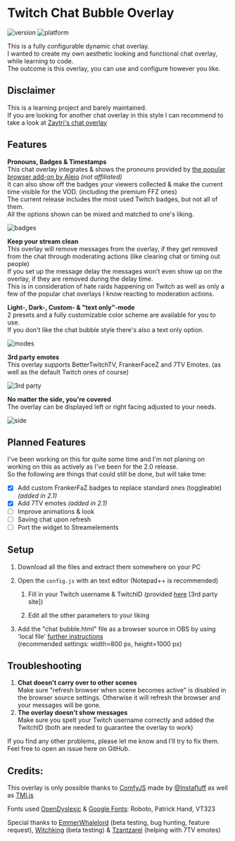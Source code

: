 # Twitch Chat Bubble Overlay

![version](https://img.shields.io/badge/Version-2.1-success?style=for-the-badge) ![platform](https://img.shields.io/badge/Platforms-OBS%2FSLOBS-informational?style=for-the-badge)

This is a fully configurable dynamic chat overlay.</br>
I wanted to create my own aesthetic looking and functional chat overlay, while learning to code.</br>
The outcome is this overlay, you can use and configure however you like.

## Disclaimer ##
This is a learning project and barely maintained.</br>
If you are looking for another chat overlay in this style I can recommend to take a look at [Zaytri's chat overlay](https://github.com/zaytri/stream-elements-widgets/tree/main/DynamicChatBubbles)

## Features ##

**Pronouns, Badges & Timestamps**
</br>This chat overlay integrates & shows the pronouns provided by [the popular browser add-on by Alejo](https://pronouns.alejo.io/) *(not affiliated)*</br>
It can also show off the badges your viewers collected & make the current time visible for the VOD. (including the premium FFZ ones)</br>
The current release includes the most used Twitch badges, but not all of them.</br>
All the options shown can be mixed and matched to one's liking.

![badges](https://cdn.discordapp.com/attachments/900379061900156948/970071286833352795/Badges.jpg)

**Keep your stream clean**
</br>This overlay will remove messages from the overlay, if they get removed from the chat through moderating actions (like clearing chat or timing out people)</br>
If you set up the message delay the messages won't even show up on the overlay, if they are removed during the delay time.</br>
This is in consideration of hate raids happening on Twitch as well as only a few of the popular chat overlays I know reacting to moderation actions.

**Light-, Dark-, Custom- & "text only"-mode**
</br>2 presets and a fully customizable color scheme are available for you to use.</br>
If you don't like the chat bubble style there's also a text only option.

![modes](https://cdn.discordapp.com/attachments/900379061900156948/970010213421822002/Modes.jpg)

**3rd party emotes**
</br>This overlay supports BetterTwitchTV, FrankerFaceZ and 7TV Emotes. (as well as the default Twitch ones of course)

![3rd party](https://cdn.discordapp.com/attachments/900379061900156948/970068795576168469/emotes.gif)

**No matter the side, you're covered**
</br>The overlay can be displayed left or right facing adjusted to your needs.

![side](https://cdn.discordapp.com/attachments/900379061900156948/970010213614751764/Sides.jpg)

## Planned Features ##
I've been working on this for quite some time and I'm not planing on working on this as actively as I've been for the 2.0 release.</br>
So the following are things that could still be done, but will take time:
- [x] Add custom FrankerFaZ badges to replace standard ones (toggleable) *(added in 2.1)*
- [x] Add 7TV emotes *(added in 2.1)*
- [ ] Improve animations & look
- [ ] Saving chat upon refresh
- [ ] Port the widget to Streamelements

## Setup ##
1. Download all the files and extract them somewhere on your PC

2. Open the ``config.js`` with an text editor (Notepad++ is recommended)

   1. Fill in your Twitch username & TwitchID (provided [here](https://www.streamweasels.com/support/convert-twitch-username-to-user-id/) [3rd party site]) 

   2. Edit all the other parameters to your liking

3. Add the "chat bubble.html" file as a browser source in OBS by using 'local file' [further instructions](https://obsproject.com/wiki/Sources-Guide#browser-source)</br>
(recommended settings: width=800 px, height=1000 px)

## Troubleshooting ##
1. __Chat doesn't carry over to other scenes__</br>
Make sure "refresh browser when scene becomes active" is disabled in the browser source settings. Otherwise it will refresh the browser and your messages will be gone.
2. __The overlay doesn't show messages__</br>
Make sure you spelt your Twitch username correctly and added the TwitchID (both are needed to guarantee the overlay to work)</br>

If you find any other problems, please let me know and I'll try to fix them. Feel free to open an issue here on GitHub.

## Credits: ##
This overlay is only possible thanks to [ComfyJS](https://github.com/instafluff/ComfyJS) made by [@Instafluff](https://github.com/instafluff) as well as [TMI.js](https://github.com/tmijs/tmi.js)

Fonts used [OpenDyslexic](https://github.com/antijingoist/opendyslexic) & [Google Fonts](https://fonts.google.com/): Roboto, Patrick Hand, VT323

Special thanks to [EmmerWhalelord](https://www.twitch.tv/emmer_whalelord) (beta testing, bug hunting, feature request), [Witchking](https://www.twitch.tv/witchking1999) (beta testing) & [Tzantzarel](https://www.twitch.tv/tzantzarel) (helping with 7TV emotes)
